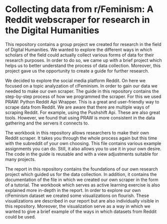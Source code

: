 # Collecting data from r/Feminism: A Reddit webscraper for research in the Digital Humanities

This repository contains a group project we created for research in the field of Digital Humanities. We wanted to explore the different ways in which scholars of the field could actually collect various forms of data for their research purposes. In order to do so, we came up with a brief project which helps us to better understand the process of data collection. Moreover, this project gave us the opportunity to create a guide for further research. 

We decided to explore the social media platform Reddit. On here we focused on a topic analyzation of r/Feminism. In order to gain our data we needed to make our own scraper. The guide in this repository contains the step-by-step process of how we programmed the scraper. For this we used PRAW: Python Reddit Api Wrapper. This is a great and user-friendly way to scrape data from Reddit. We are aware that there are multiple ways of scraping Reddit. For example, using the Pushshift Api. These are also great tools. However, we found that using PRAW is more consistent in the data gathering and the servers it connects to. 

The workbook in this repository allows researchers to make their own Reddit scraper. It takes you through the whole process again but this time with the subreddit of your own choosing. This file contains various example assignments you can do. Still, it also allows you to use it in your own desire. The code in the guide is reusable and with a view adjustments suitable for many projects. 

The report in this repository contains the foundations of our own research project which guided us for the data collection. In addition, it contains the documentation of the file in which we created our own scraper in the form of a tutorial. The workbook which serves as active learning exercise is also explained more in-depth in the report. In order to explore our own r/Feminism dataset we created some visualizations on flourish. These visualizations are described in our report but are also individually visible in this repository. Moreover, the visualization serve as a way in which we wanted to give a brief example of the ways in which datasets from Reddit could be used. 
